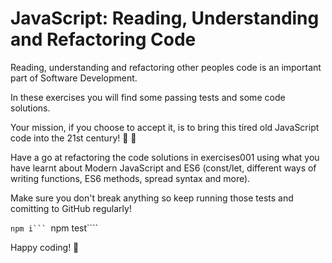 # JavaScript: Reading, Understanding and Refactoring Code

Reading, understanding and refactoring other peoples code is an important part of Software Development. 

In these exercises you will find some passing tests and some code solutions. 

Your mission, if you choose to accept it, is to bring this tired old JavaScript code into the 21st century! 💃 🕺

Have a go at refactoring the code solutions in exercises001 using what you have learnt about Modern JavaScript and ES6 (const/let, different ways of writing functions, ES6 methods, spread syntax and more).

Make sure you don't break anything so keep running those tests and comitting to GitHub regularly!

````npm i```
````npm test````

Happy coding! 🙌
